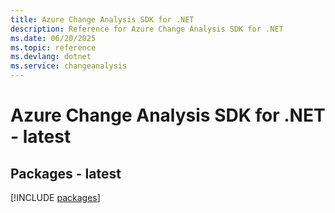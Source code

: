 ```yaml
---
title: Azure Change Analysis SDK for .NET
description: Reference for Azure Change Analysis SDK for .NET
ms.date: 06/20/2025
ms.topic: reference
ms.devlang: dotnet
ms.service: changeanalysis
---
```

# Azure Change Analysis SDK for .NET - latest
## Packages - latest
[!INCLUDE [packages](change-analysis-index.md)]